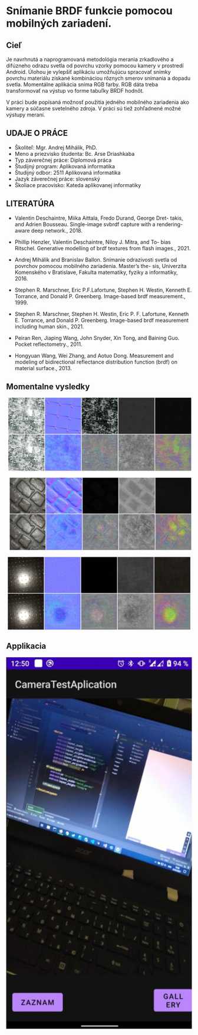 # Snímanie BRDF funkcie pomocou mobilných zariadení. 

## Cieľ
Je navrhnutá a naprogramovaná metodológia merania zrkadlového a difúzneho odrazu svetla od povrchu vzorky pomocou kamery v prostredí Android. Úlohou je vylepšiť aplikáciu umožňujúcu spracovať snímky povrchu materiálu získané kombináciou rôznych smerov snímania a dopadu svetla. Momentálne aplikácia sníma RGB farby. RGB dáta treba transformovať na výstup vo forme tabuľky BRDF hodnôt.

V práci bude popísaná možnosť použitia jedného mobilného zariadenia ako kamery a súčasne svetelného zdroja. V práci sú tiež zohľadnené možné výstupy meraní.

## UDAJE O PRÁCE

- Školiteľ:							                Mgr.  Andrej Mihálik, PhD.
- Meno a priezvisko študenta:        		Bc.  Arse Driashkaba
- Typ záverečnej práce:                 Diplomová práca
- Študijný program:					            Aplikovaná informatika
- Študijný odbor:						            2511 Aplikovaná informatika
- Jazyk záverečnej práce:              	slovenský
- Školiace pracovisko:					        Kateda aplikovanej informatiky

## LITERATÚRA

- Valentin Deschaintre, Miika Aittala, Fredo Durand, George Dret-
takis, and Adrien Bousseau. Single-image svbrdf capture with a
rendering-aware deep network., 2018.

- Phillip Henzler, Valentin Deschaintre, Niloy J. Mitra, and To-
bias Ritschel. Generative modelling of brdf textures from flash
images., 2021.

- Andrej Mihálik and Branislav Ballon. Snímanie odrazivosti
svetla od povrchov pomocou mobilného zariadenia. Master’s the-
sis, Univerzita Komenského v Bratislave, Fakulta matematiky,
fyziky a informatiky, 2016.

- Stephen R. Marschner, Eric P.F.Lafortune, Stephen H. Westin,
Kenneth E. Torrance, and Donald P. Greenberg. Image-based
brdf measurement., 1999.

- Stephen R. Marschner, Stephen H. Westin, Eric P. F. Lafortune,
Kenneth E. Torrance, and Donald P. Greenberg. Image-based
brdf measurement including human skin., 2021.

- Peiran Ren, Jiaping Wang, John Snyder, Xin Tong, and Baining
Guo. Pocket reflectometry., 2011.

- Hongyuan Wang, Wei Zhang, and Aotuo Dong. Measurement
and modeling of bidirectional reflectance distribution function
(brdf) on material surface., 2013.

## Momentalne vysledky
![alt text](https://github.com/ArsenDriashkaba/diplomovaPracaBRDF/blob/main/img/2.jpeg?raw=true)

![alt text](https://github.com/ArsenDriashkaba/diplomovaPracaBRDF/blob/main/img/3.jpeg?raw=true)

![alt text](https://github.com/ArsenDriashkaba/diplomovaPracaBRDF/blob/main/img/4.jpeg?raw=true)

## Applikacia
![alt text](https://github.com/ArsenDriashkaba/diplomovaPracaBRDF/blob/main/img/1.jpeg?raw=true)

